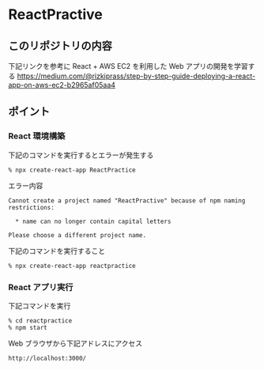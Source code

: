 # ReactPractive
## このリポジトリの内容
下記リンクを参考に React + AWS EC2 を利用した Web アプリの開発を学習する
https://medium.com/@rizkiprass/step-by-step-guide-deploying-a-react-app-on-aws-ec2-b2965af05aa4

## ポイント
### React 環境構築
下記のコマンドを実行するとエラーが発生する
```
% npx create-react-app ReactPractice 
```

エラー内容
```
Cannot create a project named "ReactPractive" because of npm naming restrictions:

  * name can no longer contain capital letters

Please choose a different project name.
```

下記のコマンドを実行すること
```
% npx create-react-app reactpractice 
```

### React アプリ実行
下記コマンドを実行
```
% cd reactpractice
% npm start
```
Web ブラウザから下記アドレスにアクセス
```
http://localhost:3000/
```
